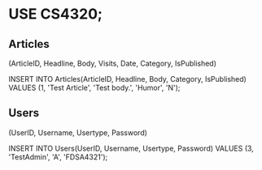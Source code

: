 # USE CS4320;
  
## Articles
  (ArticleID, Headline, Body, Visits, Date, Category, IsPublished)

  INSERT INTO Articles(ArticleID, Headline, Body, Category, IsPublished)
	VALUES (1, 'Test Article', 'Test body.', 'Humor', 'N');

## Users
  (UserID, Username, Usertype, Password)

  INSERT INTO Users(UserID, Username, Usertype, Password)
	VALUES (3, 'TestAdmin', 'A', 'FDSA4321');
